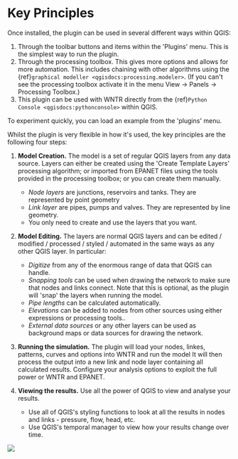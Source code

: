 # Key Principles

Once installed, the plugin can be used in several different ways within QGIS:
1. Through the toolbar buttons and items within the 'Plugins' menu. This is the simplest way to run the plugin.
2. Through the processing toolbox. This gives more options and allows for more automation. This includes chaining with other algorithms using the {ref}`graphical modeller <qgisdocs:processing.modeler>`. (If you can't see the processing toolbox activate it in the menu View -> Panels -> Processing Toolbox.)
3. This plugin can be used with WNTR directly from the {ref}`Python Console <qgisdocs:pythonconsole>` within QGIS.

To experiment quickly, you can load an example from the 'plugins' menu.

Whilst the plugin is very flexible in how it's used, the key principles are the following four steps:

1. **Model Creation.**
The model is a set of regular QGIS layers from any data source. Layers can either be created using the 'Create Template Layers' processing algorithm; or imported from EPANET files using the tools provided in the processing toolbox; or you can create them manually.
    -   *Node layers* are junctions, reservoirs and tanks. They are represented by point geometry
    -   *Link layer* are pipes, pumps and valves. They are represented by line geometry.
    -   You only need to create and use the layers that you want.

1. **Model Editing.**
The layers are normal QGIS layers and can be edited / modified / processed / styled / automated in the same ways as any other QGIS layer. In particular:
    - *Digitize* from any of the enormous range of data that QGIS can handle.
    - *Snapping tools* can be used when drawing the network to make sure that nodes and links connect. Note that this is optional, as the plugin will 'snap' the layers when running the model.
    - *Pipe lengths* can be calculated automatically.
    - *Elevations* can be added to nodes from other sources using either expressions or processing tools..
    - *External data sources* or any other layers can be used as background maps or data sources for drawing the network.

1. **Running the simulation.**
The plugin will load your nodes, linkes, patterns, curves and options into WNTR and run the model It will then process the output into a new link and node layer containing all calculated results. Configure your analysis options to exploit the full power or WNTR and EPANET.


1. **Viewing the results.**
Use all the power of QGIS to view and analyse your results.
   - Use all of QGIS's styling functions to look at all the results in nodes and links - pressure, flow, head, etc.
   - Use QGIS's temporal manager to view how your results change over time.

![](../_static/example.gif)
